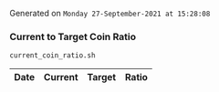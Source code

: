 Generated on `Monday 27-September-2021 at 15:28:08`

### Current to Target Coin Ratio
`current_coin_ratio.sh`

Date|Current|Target|Ratio
---|---|---|---
